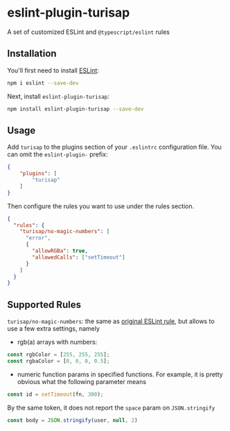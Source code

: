 # eslint-plugin-turisap

A set of customized ESLint and `@typescript/eslint` rules

## Installation

You'll first need to install [ESLint](https://eslint.org/):

```sh
npm i eslint --save-dev
```

Next, install `eslint-plugin-turisap`:

```sh
npm install eslint-plugin-turisap --save-dev
```

## Usage

Add `turisap` to the plugins section of your `.eslintrc` configuration file. You can omit the `eslint-plugin-` prefix:

```json
{
    "plugins": [
        "turisap"
    ]
}
```


Then configure the rules you want to use under the rules section.

```json
{
  "rules": {
    "turisap/no-magic-numbers": [
      "error",
      {
        "allowRGBa": true,
        "allowedCalls": ["setTimeout"]
      }
    ]
  }
}
```

## Supported Rules

`turisap/no-magic-numbers`: the same as [original ESLint rule](https://eslint.org/docs/latest/rules/no-magic-numbers#:~:text=The%20no%2Dmagic%2Dnumbers%20rule,to%20make%20their%20meaning%20explicit.), but allows to use a few extra settings, namely
* rgb(a) arrays with numbers:

```js
const rgbColor = [255, 255, 255];
const rgbaColor = [0, 0, 0, 0.5];
```

* numeric function params in specified functions. For example, it is pretty obvious what the following parameter means

```js
const id = setTimeout(fn, 300);
```

By the same token, it does not report the `space` param on `JSON.stringify`

```js
const body = JSON.stringify(user, null, 2) 
```

